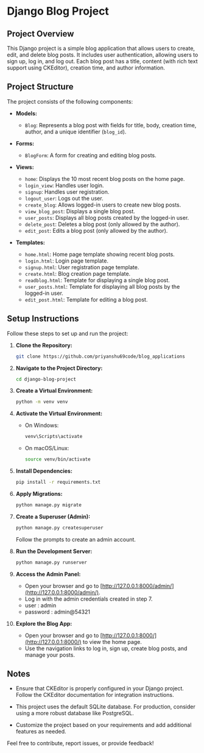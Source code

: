 # Django Blog Project

## Project Overview

This Django project is a simple blog application that allows users to create, edit, and delete blog posts. It includes user authentication, allowing users to sign up, log in, and log out. Each blog post has a title, content (with rich text support using CKEditor), creation time, and author information.

## Project Structure

The project consists of the following components:

- **Models:**

  - `Blog`: Represents a blog post with fields for title, body, creation time, author, and a unique identifier (`blog_id`).

- **Forms:**

  - `BlogForm`: A form for creating and editing blog posts.

- **Views:**

  - `home`: Displays the 10 most recent blog posts on the home page.
  - `login_view`: Handles user login.
  - `signup`: Handles user registration.
  - `logout_user`: Logs out the user.
  - `create_blog`: Allows logged-in users to create new blog posts.
  - `view_blog_post`: Displays a single blog post.
  - `user_posts`: Displays all blog posts created by the logged-in user.
  - `delete_post`: Deletes a blog post (only allowed by the author).
  - `edit_post`: Edits a blog post (only allowed by the author).

- **Templates:**
  - `home.html`: Home page template showing recent blog posts.
  - `login.html`: Login page template.
  - `signup.html`: User registration page template.
  - `create.html`: Blog creation page template.
  - `readblog.html`: Template for displaying a single blog post.
  - `user_posts.html`: Template for displaying all blog posts by the logged-in user.
  - `edit_post.html`: Template for editing a blog post.

## Setup Instructions

Follow these steps to set up and run the project:

1. **Clone the Repository:**

   ```bash
   git clone https://github.com/priyanshu69code/blog_applications
   ```

2. **Navigate to the Project Directory:**

   ```bash
   cd django-blog-project
   ```

3. **Create a Virtual Environment:**

   ```bash
   python -m venv venv
   ```

4. **Activate the Virtual Environment:**

   - On Windows:
     ```bash
     venv\Scripts\activate
     ```
   - On macOS/Linux:
     ```bash
     source venv/bin/activate
     ```

5. **Install Dependencies:**

   ```bash
   pip install -r requirements.txt
   ```

6. **Apply Migrations:**

   ```bash
   python manage.py migrate
   ```

7. **Create a Superuser (Admin):**

   ```bash
   python manage.py createsuperuser
   ```

   Follow the prompts to create an admin account.

8. **Run the Development Server:**

   ```bash
   python manage.py runserver
   ```

9. **Access the Admin Panel:**

   - Open your browser and go to [http://127.0.0.1:8000/admin/](http://127.0.0.1:8000/admin/).
   - Log in with the admin credentials created in step 7.
   - user : admin
   - password : admin@54321

10. **Explore the Blog App:**
    - Open your browser and go to [http://127.0.0.1:8000/](http://127.0.0.1:8000/) to view the home page.
    - Use the navigation links to log in, sign up, create blog posts, and manage your posts.

## Notes

- Ensure that CKEditor is properly configured in your Django project. Follow the CKEditor documentation for integration instructions.

- This project uses the default SQLite database. For production, consider using a more robust database like PostgreSQL.

- Customize the project based on your requirements and add additional features as needed.

Feel free to contribute, report issues, or provide feedback!

